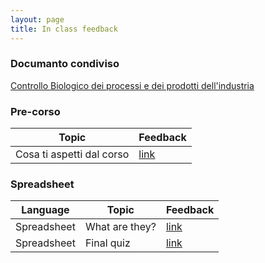 ```yaml
---
layout: page
title: In class feedback
---
```


### Documanto condiviso

[Controllo Biologico dei processi e dei prodotti dell'industria](https://docs.google.com/document/d/1252EGd3u9hKUG0EKBkDcaQPqXHmgPTgSTlqhCXmRXxM/edit?usp=sharing)

### Pre-corso

| Topic | Feedback |
|---|---|
| Cosa ti aspetti dal corso | [link](https://docs.google.com/forms/d/e/1FAIpQLSdRif1cE4CxPlRyeOEdCTus2HX2pR0nObTWFho6CWAtrFKw_g/viewform?usp=sf_link)|

### Spreadsheet

| Language | Topic | Feedback |
|---|---|---|
| Spreadsheet | What are they? | [link](https://docs.google.com/forms/d/e/1FAIpQLSdn72kwpJhvaQfhF3bf3vhUb8v7x0iQvHtoDIH85Wt2RmhuKQ/viewform?usp=sf_link)|
| Spreadsheet | Final quiz | [link](https://forms.gle/ddFidZtCETWGtXfDA_break)
